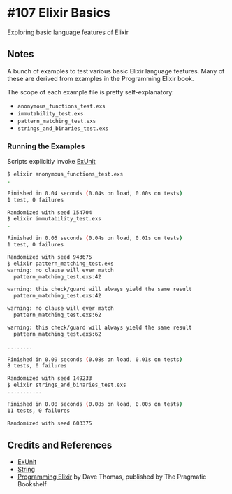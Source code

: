 # #107 Elixir Basics

Exploring basic language features of Elixir

## Notes

A bunch of examples to test various basic Elixir language features.
Many of these are derived from examples in the Programming Elixir book.

The scope of each example file is pretty self-explanatory:

* `anonymous_functions_test.exs`
* `immutability_test.exs`
* `pattern_matching_test.exs`
* `strings_and_binaries_test.exs`

### Running the Examples

Scripts explicitly invoke [ExUnit](https://hexdocs.pm/ex_unit/ExUnit.html)

```sh
$ elixir anonymous_functions_test.exs
.

Finished in 0.04 seconds (0.04s on load, 0.00s on tests)
1 test, 0 failures

Randomized with seed 154704
$ elixir immutability_test.exs
.

Finished in 0.05 seconds (0.04s on load, 0.01s on tests)
1 test, 0 failures

Randomized with seed 943675
$ elixir pattern_matching_test.exs
warning: no clause will ever match
  pattern_matching_test.exs:42

warning: this check/guard will always yield the same result
  pattern_matching_test.exs:42

warning: no clause will ever match
  pattern_matching_test.exs:62

warning: this check/guard will always yield the same result
  pattern_matching_test.exs:62

........

Finished in 0.09 seconds (0.08s on load, 0.01s on tests)
8 tests, 0 failures

Randomized with seed 149233
$ elixir strings_and_binaries_test.exs
...........

Finished in 0.08 seconds (0.08s on load, 0.00s on tests)
11 tests, 0 failures

Randomized with seed 603375
```

## Credits and References

* [ExUnit](https://hexdocs.pm/ex_unit/ExUnit.html)
* [String](https://hexdocs.pm/elixir/String.html)
* [Programming Elixir](../programming_elixir) by Dave Thomas, published by The Pragmatic Bookshelf

